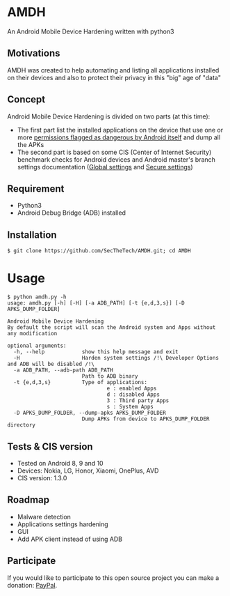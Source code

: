 # AMDH
An Android Mobile Device Hardening written with python3 

## Motivations
AMDH was created to help automating and listing all applications installed on their devices and also to protect their privacy in this "big" age of "data"

## Concept 
Android Mobile Device Hardening is divided on two parts (at this time):
- The first part list the installed applications on the device that use one or more [permissions flagged as dangerous by Android itself](https://developer.android.com/guide/topics/permissions/overview#dangerous_permissions) and dump all the APKs
- The second part is based on some CIS (Center of Internet Security) benchmark checks for Android devices and Android master's branch settings documentation ([Global settings](https://developer.android.com/reference/kotlin/android/provider/Settings.Global) and [Secure settings](https://developer.android.com/reference/kotlin/android/provider/Settings.Secure)) 

## Requirement
- Python3 
- Android Debug Bridge (ADB) installed

## Installation 
```
$ git clone https://github.com/SecTheTech/AMDH.git; cd AMDH
```

# Usage
```
$ python amdh.py -h
usage: amdh.py [-h] [-H] [-a ADB_PATH] [-t {e,d,3,s}] [-D APKS_DUMP_FOLDER]

Android Mobile Device Hardening
By default the script will scan the Android system and Apps without any modification

optional arguments:
  -h, --help            show this help message and exit
  -H                    Harden system settings /!\ Developer Options and ADB will be disabled /!\ 
  -a ADB_PATH, --adb-path ADB_PATH
                        Path to ADB binary
  -t {e,d,3,s}          Type of applications:
                                e : enabled Apps
                                d : disabled Apps
                                3 : Third party Apps
                                s : System Apps
  -D APKS_DUMP_FOLDER, --dump-apks APKS_DUMP_FOLDER
                        Dump APKs from device to APKS_DUMP_FOLDER directory
```

## Tests & CIS version
- Tested on Android 8, 9 and 10
- Devices: Nokia, LG, Honor, Xiaomi, OnePlus, AVD
- CIS version: 1.3.0 

## Roadmap
- Malware detection
- Applications settings hardening
- GUI
- Add APK client instead of using ADB

## Participate
If you would like to participate to this open source project you can make a donation: [PayPal](https://www.paypal.com/cgi-bin/webscr?cmd=_s-xclick&hosted_button_id=NVWQM4EGVLKLU&source=url).
